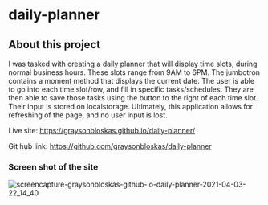 # daily-planner
## About this project 
I was tasked with creating a daily planner that will display time slots, during normal business hours. These slots range from 9AM to 6PM. The jumbotron contains a moment method that displays the current date. 
The user is able to go into each time slot/row, and fill in specific tasks/schedules. They are then able to save those tasks using the button to the right of each time slot. 
Their input is stored on localstorage. 
Ultimately, this application allows for refreshing of the page, and no user input is lost. 

Live site: 
https://graysonbloskas.github.io/daily-planner/

Git hub link:
https://github.com/graysonbloskas/daily-planner

### Screen shot of the site
![screencapture-graysonbloskas-github-io-daily-planner-2021-04-03-22_14_40](https://user-images.githubusercontent.com/79467387/113496672-039f2c80-94ca-11eb-913f-02ba4d229bb7.png)
